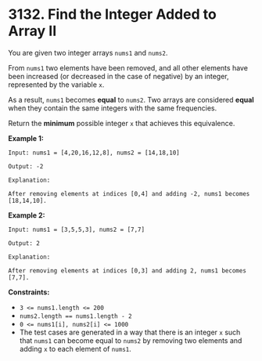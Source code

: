 # 3132. Find the Integer Added to Array II

You are given two integer arrays `nums1` and `nums2`.

From `nums1` two elements have been removed, and all other elements have been increased (or decreased in the case of negative) by  an integer, represented by the variable `x`.

As a result, `nums1` becomes **equal** to `nums2`. Two arrays are considered **equal** when they contain the same integers with the same frequencies.

Return the **minimum** possible integer `x` that achieves this equivalence.

**Example 1:**

```()
Input: nums1 = [4,20,16,12,8], nums2 = [14,18,10]

Output: -2

Explanation:

After removing elements at indices [0,4] and adding -2, nums1 becomes [18,14,10].
```

**Example 2:**

```()
Input: nums1 = [3,5,5,3], nums2 = [7,7]

Output: 2

Explanation:

After removing elements at indices [0,3] and adding 2, nums1 becomes [7,7].
```

**Constraints:**

- `3 <= nums1.length <= 200`
- `nums2.length == nums1.length - 2`
- `0 <= nums1[i], nums2[i] <= 1000`
- The test cases are generated in a way that there is an integer `x` such that `nums1` can become equal to `nums2` by removing two elements and adding `x` to each element of `nums1`.
